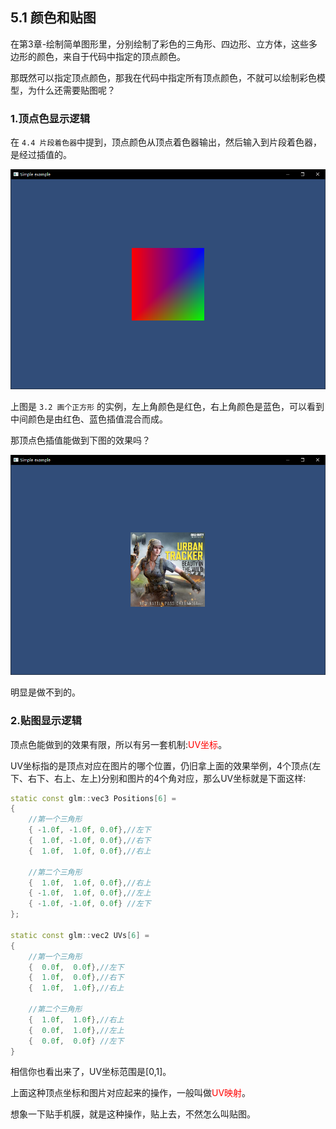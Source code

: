 ﻿## 5.1 颜色和贴图

在第3章-绘制简单图形里，分别绘制了彩色的三角形、四边形、立方体，这些多边形的颜色，来自于代码中指定的顶点颜色。

那既然可以指定顶点颜色，那我在代码中指定所有顶点颜色，不就可以绘制彩色模型，为什么还需要贴图呢？

### 1.顶点色显示逻辑

在 `4.4 片段着色器`中提到，顶点颜色从顶点着色器输出，然后输入到片段着色器，是经过插值的。

![](../../imgs/opengl_draw_polygon/draw_quad/draw_quad_success.png)

上图是 `3.2 画个正方形` 的实例，左上角颜色是红色，右上角颜色是蓝色，可以看到中间颜色是由红色、蓝色插值混合而成。

那顶点色插值能做到下图的效果吗？

![](../../imgs/texture_make_beautiful/texture_make_beautiful/draw_quad_with_texture.png)

明显是做不到的。

### 2.贴图显示逻辑
顶点色能做到的效果有限，所以有另一套机制:<font color=red>UV坐标</font>。

UV坐标指的是顶点对应在图片的哪个位置，仍旧拿上面的效果举例，4个顶点(左下、右下、右上、左上)分别和图片的4个角对应，那么UV坐标就是下面这样:

```c++
static const glm::vec3 Positions[6] =
{
    //第一个三角形
    { -1.0f, -1.0f, 0.0f},//左下
    {  1.0f, -1.0f, 0.0f},//右下
    {  1.0f,  1.0f, 0.0f},//右上

    //第二个三角形
    {  1.0f,  1.0f, 0.0f},//右上
    { -1.0f,  1.0f, 0.0f},//左上
    { -1.0f, -1.0f, 0.0f} //左下
};

static const glm::vec2 UVs[6] = 
{
    //第一个三角形
    {  0.0f,  0.0f},//左下
    {  1.0f,  0.0f},//右下
    {  1.0f,  1.0f},//右上

    //第二个三角形
    {  1.0f,  1.0f},//右上
    {  0.0f,  1.0f},//左上
    {  0.0f,  0.0f} //左下
}
```

相信你也看出来了，UV坐标范围是[0,1]。

上面这种顶点坐标和图片对应起来的操作，一般叫做<font color=red>UV映射</font>。

想象一下贴手机膜，就是这种操作，贴上去，不然怎么叫贴图。